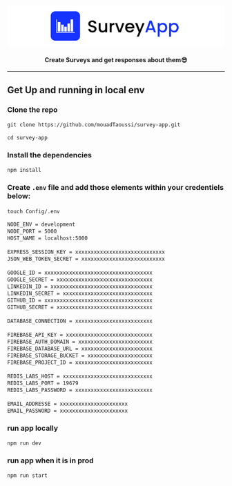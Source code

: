 <!-- <img src="https://github.com/mouadTaoussi/survey-app/blob/master/Public/src/assets/logoLightBg.svg"/> -->
<img src="https://github.com/mouadTaoussi/survey-app/blob/master/Public/src/assets/logoShowCase.jpg"/>
<h4 align="center">
	<strong>Create Surveys and get responses about them😎</strong>
</h4>


---

## Get Up and running in local env

### Clone the repo

```
git clone https://github.com/mouadTaoussi/survey-app.git
```
```
cd survey-app
```

### Install the dependencies

```
npm install
```

### Create ``.env`` file and add those elements within your credentiels below:

```
touch Config/.env
```
```
NODE_ENV = development
NODE_PORT = 5000
HOST_NAME = localhost:5000

EXPRESS_SESSION_KEY = xxxxxxxxxxxxxxxxxxxxxxxxxxxxx
JSON_WEB_TOKEN_SECRET = xxxxxxxxxxxxxxxxxxxxxxxxxxx

GOOGLE_ID = xxxxxxxxxxxxxxxxxxxxxxxxxxxxxxxxxxx
GOOGLE_SECRET = xxxxxxxxxxxxxxxxxxxxxxxxxxxxxxx
LINKEDIN_ID = xxxxxxxxxxxxxxxxxxxxxxxxxxxxxxxxx
LINKEDIN_SECRET = xxxxxxxxxxxxxxxxxxxxxxxxxxxxx
GITHUB_ID = xxxxxxxxxxxxxxxxxxxxxxxxxxxxxxxxxxx
GITHUB_SECRET = xxxxxxxxxxxxxxxxxxxxxxxxxxxxxxx

DATABASE_CONNECTION = xxxxxxxxxxxxxxxxxxxxxxxxx

FIREBASE_API_KEY = xxxxxxxxxxxxxxxxxxxxxxxxxxxx
FIREBASE_AUTH_DOMAIN = xxxxxxxxxxxxxxxxxxxxxxxx
FIREBASE_DATABASE_URL = xxxxxxxxxxxxxxxxxxxxxxx
FIREBASE_STORAGE_BUCKET = xxxxxxxxxxxxxxxxxxxxx
FIREBASE_PROJECT_ID = xxxxxxxxxxxxxxxxxxxxxxxxx

REDIS_LABS_HOST = xxxxxxxxxxxxxxxxxxxxxxxxxxxxx
REDIS_LABS_PORT = 19679
REDIS_LABS_PASSWORD = xxxxxxxxxxxxxxxxxxxxxxxxx

EMAIL_ADDRESSE = xxxxxxxxxxxxxxxxxxxxxx
EMAIL_PASSWORD = xxxxxxxxxxxxxxxxxxxxxx

```

### run app locally

```
npm run dev
```

### run app when it is in prod

```
npm run start
```